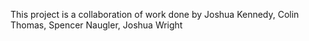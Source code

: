 This project is a collaboration of work done by Joshua Kennedy, Colin Thomas, Spencer Naugler, Joshua Wright